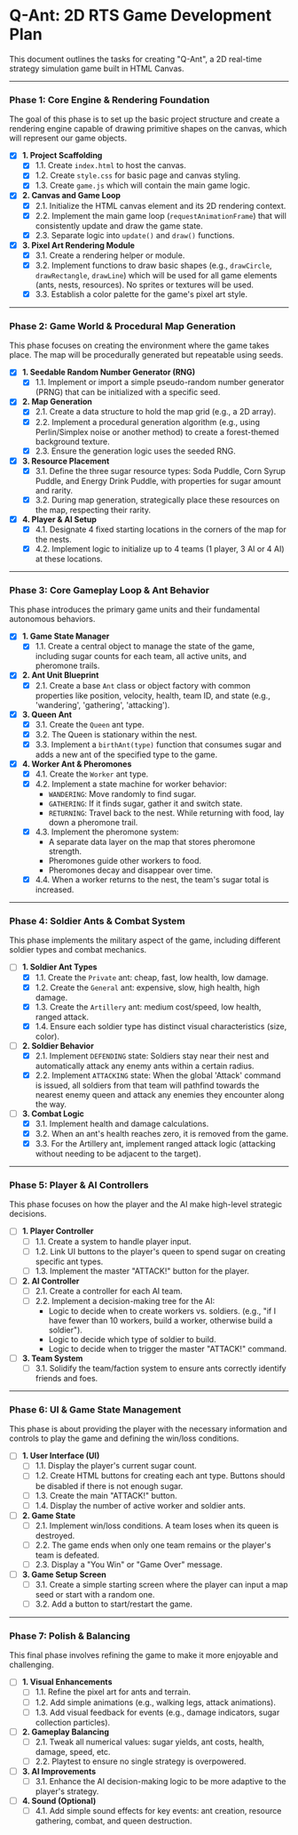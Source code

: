 # Q-Ant: 2D RTS Game Development Plan

This document outlines the tasks for creating "Q-Ant", a 2D real-time strategy simulation game built in HTML Canvas.

---

### Phase 1: Core Engine & Rendering Foundation

The goal of this phase is to set up the basic project structure and create a rendering engine capable of drawing primitive shapes on the canvas, which will represent our game objects.

- [x] **1. Project Scaffolding**
    - [x] 1.1. Create `index.html` to host the canvas.
    - [x] 1.2. Create `style.css` for basic page and canvas styling.
    - [x] 1.3. Create `game.js` which will contain the main game logic.
- [x] **2. Canvas and Game Loop**
    - [x] 2.1. Initialize the HTML canvas element and its 2D rendering context.
    - [x] 2.2. Implement the main game loop (`requestAnimationFrame`) that will consistently update and draw the game state.
    - [x] 2.3. Separate logic into `update()` and `draw()` functions.
- [x] **3. Pixel Art Rendering Module**
    - [x] 3.1. Create a rendering helper or module.
    - [x] 3.2. Implement functions to draw basic shapes (e.g., `drawCircle`, `drawRectangle`, `drawLine`) which will be used for all game elements (ants, nests, resources). No sprites or textures will be used.
    - [x] 3.3. Establish a color palette for the game's pixel art style.

---

### Phase 2: Game World & Procedural Map Generation

This phase focuses on creating the environment where the game takes place. The map will be procedurally generated but repeatable using seeds.

- [x] **1. Seedable Random Number Generator (RNG)**
    - [x] 1.1. Implement or import a simple pseudo-random number generator (PRNG) that can be initialized with a specific seed.
- [x] **2. Map Generation**
    - [x] 2.1. Create a data structure to hold the map grid (e.g., a 2D array).
    - [x] 2.2. Implement a procedural generation algorithm (e.g., using Perlin/Simplex noise or another method) to create a forest-themed background texture.
    - [x] 2.3. Ensure the generation logic uses the seeded RNG.
- [x] **3. Resource Placement**
    - [x] 3.1. Define the three sugar resource types: Soda Puddle, Corn Syrup Puddle, and Energy Drink Puddle, with properties for sugar amount and rarity.
    - [x] 3.2. During map generation, strategically place these resources on the map, respecting their rarity.
- [x] **4. Player & AI Setup**
    - [x] 4.1. Designate 4 fixed starting locations in the corners of the map for the nests.
    - [x] 4.2. Implement logic to initialize up to 4 teams (1 player, 3 AI or 4 AI) at these locations.

---

### Phase 3: Core Gameplay Loop & Ant Behavior

This phase introduces the primary game units and their fundamental autonomous behaviors.

- [x] **1. Game State Manager**
    - [x] 1.1. Create a central object to manage the state of the game, including sugar counts for each team, all active units, and pheromone trails.
- [x] **2. Ant Unit Blueprint**
    - [x] 2.1. Create a base `Ant` class or object factory with common properties like position, velocity, health, team ID, and state (e.g., 'wandering', 'gathering', 'attacking').
- [x] **3. Queen Ant**
    - [x] 3.1. Create the `Queen` ant type.
    - [x] 3.2. The Queen is stationary within the nest.
    - [x] 3.3. Implement a `birthAnt(type)` function that consumes sugar and adds a new ant of the specified type to the game.
- [x] **4. Worker Ant & Pheromones**
    - [x] 4.1. Create the `Worker` ant type.
    - [x] 4.2. Implement a state machine for worker behavior:
        - `WANDERING`: Move randomly to find sugar.
        - `GATHERING`: If it finds sugar, gather it and switch state.
        - `RETURNING`: Travel back to the nest. While returning with food, lay down a pheromone trail.
    - [x] 4.3. Implement the pheromone system:
        - A separate data layer on the map that stores pheromone strength.
        - Pheromones guide other workers to food.
        - Pheromones decay and disappear over time.
    - [x] 4.4. When a worker returns to the nest, the team's sugar total is increased.

---

### Phase 4: Soldier Ants & Combat System

This phase implements the military aspect of the game, including different soldier types and combat mechanics.

- [ ] **1. Soldier Ant Types**
    - [x] 1.1. Create the `Private` ant: cheap, fast, low health, low damage.
    - [x] 1.2. Create the `General` ant: expensive, slow, high health, high damage.
    - [x] 1.3. Create the `Artillery` ant: medium cost/speed, low health, ranged attack.
    - [x] 1.4. Ensure each soldier type has distinct visual characteristics (size, color).
- [ ] **2. Soldier Behavior**
    - [x] 2.1. Implement `DEFENDING` state: Soldiers stay near their nest and automatically attack any enemy ants within a certain radius.
    - [x] 2.2. Implement `ATTACKING` state: When the global 'Attack' command is issued, all soldiers from that team will pathfind towards the nearest enemy queen and attack any enemies they encounter along the way.
- [ ] **3. Combat Logic**
    - [x] 3.1. Implement health and damage calculations.
    - [x] 3.2. When an ant's health reaches zero, it is removed from the game.
    - [x] 3.3. For the Artillery ant, implement ranged attack logic (attacking without needing to be adjacent to the target).

---

### Phase 5: Player & AI Controllers

This phase focuses on how the player and the AI make high-level strategic decisions.

- [ ] **1. Player Controller**
    - [ ] 1.1. Create a system to handle player input.
    - [ ] 1.2. Link UI buttons to the player's queen to spend sugar on creating specific ant types.
    - [ ] 1.3. Implement the master "ATTACK!" button for the player.
- [ ] **2. AI Controller**
    - [ ] 2.1. Create a controller for each AI team.
    - [ ] 2.2. Implement a decision-making tree for the AI:
        - Logic to decide when to create workers vs. soldiers. (e.g., "if I have fewer than 10 workers, build a worker, otherwise build a soldier").
        - Logic to decide which type of soldier to build.
        - Logic to decide when to trigger the master "ATTACK!" command.
- [ ] **3. Team System**
    - [ ] 3.1. Solidify the team/faction system to ensure ants correctly identify friends and foes.

---

### Phase 6: UI & Game State Management

This phase is about providing the player with the necessary information and controls to play the game and defining the win/loss conditions.

- [ ] **1. User Interface (UI)**
    - [ ] 1.1. Display the player's current sugar count.
    - [ ] 1.2. Create HTML buttons for creating each ant type. Buttons should be disabled if there is not enough sugar.
    - [ ] 1.3. Create the main "ATTACK!" button.
    - [ ] 1.4. Display the number of active worker and soldier ants.
- [ ] **2. Game State**
    - [ ] 2.1. Implement win/loss conditions. A team loses when its queen is destroyed.
    - [ ] 2.2. The game ends when only one team remains or the player's team is defeated.
    - [ ] 2.3. Display a "You Win" or "Game Over" message.
- [ ] **3. Game Setup Screen**
    - [ ] 3.1. Create a simple starting screen where the player can input a map seed or start with a random one.
    - [ ] 3.2. Add a button to start/restart the game.

---

### Phase 7: Polish & Balancing

This final phase involves refining the game to make it more enjoyable and challenging.

- [ ] **1. Visual Enhancements**
    - [ ] 1.1. Refine the pixel art for ants and terrain.
    - [ ] 1.2. Add simple animations (e.g., walking legs, attack animations).
    - [ ] 1.3. Add visual feedback for events (e.g., damage indicators, sugar collection particles).
- [ ] **2. Gameplay Balancing**
    - [ ] 2.1. Tweak all numerical values: sugar yields, ant costs, health, damage, speed, etc.
    - [ ] 2.2. Playtest to ensure no single strategy is overpowered.
- [ ] **3. AI Improvements**
    - [ ] 3.1. Enhance the AI decision-making logic to be more adaptive to the player's strategy.
- [ ] **4. Sound (Optional)**
    - [ ] 4.1. Add simple sound effects for key events: ant creation, resource gathering, combat, and queen destruction.
